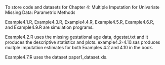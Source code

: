 To store code and datasets for Chapter 4: Multiple Imputation for Univariate Missing Data: Parametric Methods

Example4.1.R, Example4.3.R, Example4.4.R, Example4.5.R, Example4.6.R, and Example4.9.R are simulation programs.

Example4.2.R uses the missing gestational age data, dgestat.txt and it produces the descriptive statistics and plots. example4.2-4.10.sas produces multple imputation estimates for both Examples 4.2 and 4.10 in the book.

Example4.7.R uses the dataset paper1_dataset.xls.
